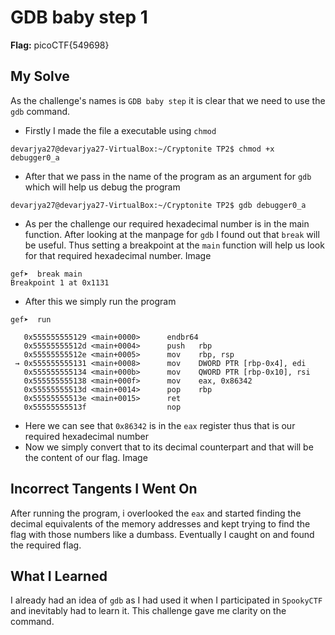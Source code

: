 # GDB baby step 1
**Flag:** picoCTF{549698}

## My Solve
As the challenge's names is `GDB baby step` it is clear that we need to use the `gdb` command. 
* Firstly I made the file a executable using `chmod`
```
devarjya27@devarjya27-VirtualBox:~/Cryptonite TP2$ chmod +x debugger0_a
```
* After that we pass in the name of the program as an argument for `gdb` which will help us debug the program
```
devarjya27@devarjya27-VirtualBox:~/Cryptonite TP2$ gdb debugger0_a
```
* As per the challenge our required hexadecimal number is in the main function. After looking at the manpage for `gdb` I found out that `break` will be useful. Thus setting a breakpoint at the `main` function will help us look for that required hexadecimal number.
Image
```
gef➤  break main
Breakpoint 1 at 0x1131
```
* After this we simply run the program
```
gef➤  run
```
```
   0x555555555129 <main+0000>      endbr64 
   0x55555555512d <main+0004>      push   rbp
   0x55555555512e <main+0005>      mov    rbp, rsp
 → 0x555555555131 <main+0008>      mov    DWORD PTR [rbp-0x4], edi
   0x555555555134 <main+000b>      mov    QWORD PTR [rbp-0x10], rsi
   0x555555555138 <main+000f>      mov    eax, 0x86342
   0x55555555513d <main+0014>      pop    rbp
   0x55555555513e <main+0015>      ret    
   0x55555555513f                  nop    
```
* Here we can see that `0x86342` is in the `eax` register thus that is our required hexadecimal number
* Now we simply convert that to its decimal counterpart and that will be the content of our flag.
Image

## Incorrect Tangents I Went On
After running the program, i overlooked the `eax` and started finding the decimal equivalents of the memory addresses and kept trying to find the flag with those numbers like a dumbass. Eventually I caught on and found the required flag.

## What I Learned
I already had an idea of `gdb` as I had used it when I participated in `SpookyCTF` and inevitably had to learn it. This challenge gave me clarity on the command.

